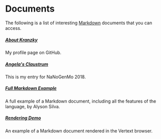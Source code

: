 # Documents

The following is a list of interesting [Markdown](markdown.md) documents that you can access.

##### [About Kranzky](https://raw.githubusercontent.com/kranzky/kranzky/refs/heads/main/README.md)
My profile page on GitHub.

##### [Angela's Claustrum](https://raw.githubusercontent.com/kranzky/insoluble/refs/heads/master/claustrum.md)
This is my entry for NaNoGenMo 2018.

##### [Full Markdown Example](https://gist.githubusercontent.com/allysonsilva/85fff14a22bbdf55485be947566cc09e/raw/fa8048a906ebed3c445d08b20c9173afd1b4a1e5/Full-Markdown.md)
A full example of a Markdown document, including all the features of the language, by Alyson Silva.

##### [Rendering Demo](demo.md)
An example of a Markdown document rendered in the Vertext browser.
